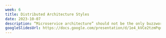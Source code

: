 ```yaml
---
week: 6
title: Distributed Architecture Styles
date: 2023-10-07
description: “Microservice architecture” should not be the only buzzword in your arsenal. Let’s go one step up and look at various architectures that we may know and analyze their architectural characteristics.
googleSlidesUrl: https://docs.google.com/presentation/d/1e4_kVCe2tzmPqdXJl5X9Xto3vQ3hv0ExQeiK9ypJR1g/
---
```

